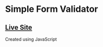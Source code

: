 # Simple Form Validator
## [Live Site](https://ricardonyc.github.io/form-validator/)
Created using JavaScript